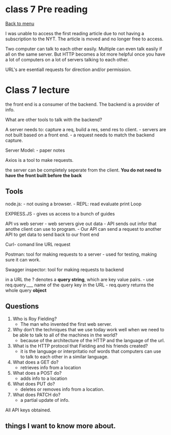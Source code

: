 # class 7 Pre reading

[Back to menu](../README.md)

I was unable to access the first reading article due to not having a subscription to the NYT. The article is moved and no longer free to access.

Two computer can talk to each other easily. Multiple can even talk easily if all on the same server. But HTTP becomes a lot more helpful once you have a lot of computers on a lot of servers talking to each other. 

URL's are esentiall requests for direction and/or permission.

# Class 7 lecture
the front end is a consumer of the backend. The backend is a provider of info. 

What are other tools to talk with the backend?

A server needs to: capture a req, build a res, send res to client.
    - servers are not built based on a front end. 
    - a request needs to match the backend capture.

Server Model:
    - paper notes

Axios is a tool to make requests.

the server can be completely seperate from the client. **You do not need to have the front built before the back**

## Tools

node.js:
    - not ousing a browser.
    - REPL: read evaluate print Loop

EXPRESS.JS
    - gives us access to a bunch of guides

API vs web server
    - web servers give out data
    - API sends out infor that anothe client can use to program.
    - Our API can send a request to another API to get data to send back to our front end

Curl- comand line URL request

Postman: tool for making requests to a server
    - used for testing, making sure it can work.

Swagger inspector: tool for making requests to backend

in a URL the ? denotes a **query string**, which are key value pairs.
    - use req.query.___ name of the query key in the URL
    - req.query returns the whole query **object**
    

## Questions

1. Who is Roy Fielding?
    - The man who invented the first web server.
2. Why don’t the techniques that we use today work well when we need to be able to talk to all of the machines in the world?
    - because of the architecture of the HTTP and the language of the url.
3. What is the HTTP protocol that Fielding and his friends created?
    - it is the language or interpritatio nof words that computers can use to talk to each other in a similar language. 
4. What does a GET do?
    - retrieves info from a location
5. What does a POST do?
    - adds info to a location
6. What does PUT do?
    - deletes or removes info from a location.
7. What does PATCH do?
    - a partial update of info.
    
All API keys obtained.

## things I want to know more about.
